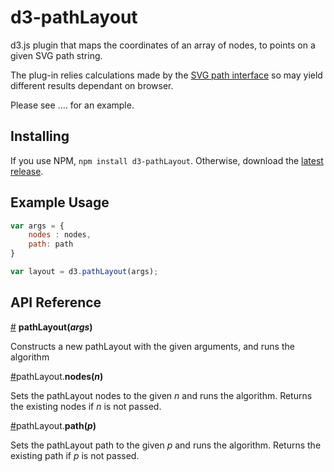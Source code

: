 # d3-pathLayout

d3.js plugin that maps the coordinates of an array of nodes, to points on a given SVG path string. 

The plug-in relies calculations made by the [SVG path interface](https://developer.mozilla.org/en-US/docs/Web/API/SVGPathElement) so may yield 
different results dependant on browser.

Please see .... for an example.

## Installing

If you use NPM, `npm install d3-pathLayout`. Otherwise, download the [latest release](https://github.com/dbarton-uk/d3-pathLayout/).

## Example Usage

```js
var args = {
    nodes : nodes,
    path: path
}

var layout = d3.pathLayout(args);
```

## API Reference

<a href="#pathLayout" name="pathLayout">#</a> <b>pathLayout(<i>args</i>)</b>

Constructs a new pathLayout with the given arguments, and runs the algorithm

<a href="#nodes" name="nodes">#</a>pathLayout.<b>nodes(<i>n</i>)</b>

Sets the pathLayout nodes to the given <i>n</i> and runs the algorithm. Returns the existing nodes if <i>n</i> is not passed.

<a href="#path" name="path">#</a>pathLayout.<b>path(<i>p</i>)</b>

Sets the pathLayout path to the given <i>p</i> and runs the algorithm. Returns the existing path if <i>p</i> is not passed.